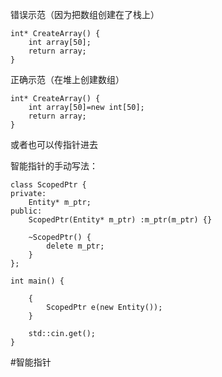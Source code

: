 错误示范（因为把数组创建在了栈上）

```
int* CreateArray() {
	int array[50];
	return array;
}
```

正确示范（在堆上创建数组）

```
int* CreateArray() {
	int array[50]=new int[50];
	return array;
}
```

或者也可以传指针进去



智能指针的手动写法：

```
class ScopedPtr {
private:
	Entity* m_ptr;
public:
	ScopedPtr(Entity* m_ptr) :m_ptr(m_ptr) {}

	~ScopedPtr() {
		delete m_ptr;
	}
};

int main() {
	
	{
		ScopedPtr e(new Entity());
	}

	std::cin.get();
}
```

#智能指针


